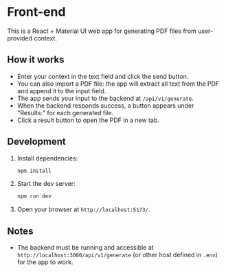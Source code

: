 # Front-end

This is a React + Material UI web app for generating PDF files from user-provided context.

## How it works

- Enter your context in the text field and click the send button.
- You can also import a PDF file: the app will extract all text from the PDF and append it to the input field.
- The app sends your input to the backend at `/api/v1/generate`.
- When the backend responds success, a button appears under "Results:" for each generated file.
- Click a result button to open the PDF in a new tab.

## Development

1. Install dependencies:
   ```bash
   npm install
   ```
2. Start the dev server:
   ```bash
   npm run dev
   ```
3. Open your browser at `http://localhost:5173/`.

## Notes
- The backend must be running and accessible at `http://localhost:3000/api/v1/generate` (or other host defined in `.env`) for the app to work.
